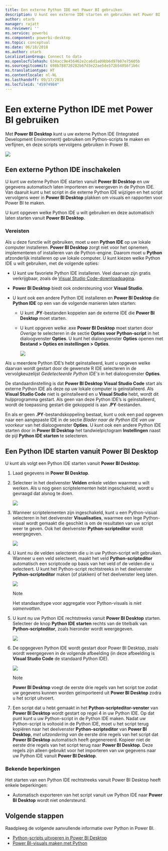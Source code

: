 ```yaml
---
title: Een externe Python IDE met Power BI gebruiken
description: U kunt een externe IDE starten en gebruiken met Power BI
author: otarb
manager: rajatt
ms.reviewer: ''
ms.service: powerbi
ms.component: powerbi-desktop
ms.topic: conceptual
ms.date: 06/18/2018
ms.author: otarb
LocalizationGroup: Connect to data
ms.openlocfilehash: 634acc9e456462e2ca6d1a09bb6d97b87e75605b
ms.sourcegitcommit: 698b788720282b67d3e22ae5de572b54056f1b6c
ms.translationtype: HT
ms.contentlocale: nl-NL
ms.lasthandoff: 09/17/2018
ms.locfileid: "45974984"
---
```

# <a name="use-an-external-python-ide-with-power-bi"></a>Een externe Python IDE met Power BI gebruiken
Met **Power BI Desktop** kunt u uw externe Python IDE (Integrated Development Environment) gebruiken om Python-scripts te maken en verfijnen, en deze scripts vervolgens gebruiken in Power BI.

![](media/desktop-python-ide/python-ide-1.png)

## <a name="enable-an-external-python-ide"></a>Een externe Python IDE inschakelen
U kunt uw externe Python IDE starten vanuit **Power BI Desktop** en uw gegevens automatisch laten importeren en weergeven in de Python IDE. Van daaruit kunt u het script in die externe Python IDE wijzigen en het script vervolgens weer in **Power BI Desktop** plakken om visuals en rapporten voor Power BI te maken.

U kunt opgeven welke Python IDE u wilt gebruiken en deze automatisch laten starten vanuit **Power BI Desktop**.

### <a name="requirements"></a>Vereisten
Als u deze functie wilt gebruiken, moet u een **Python IDE** op uw lokale computer installeren. **Power BI Desktop** zorgt niet voor het opnemen, implementeren of installeren van de Python-engine. Daarom moet u **Python** afzonderlijk installeren op uw lokale computer. U kunt kiezen welke Python IDE u wilt gebruiken, met de volgende opties:

* U kunt uw favoriete Python IDE installeren. Veel daarvan zijn gratis verkrijgbaar, zoals de [Visual Studio Code-downloadpagina](https://code.visualstudio.com/download/).
* **Power BI Desktop** biedt ook ondersteuning voor **Visual Studio**.
* U kunt ook een andere Python IDE installeren en **Power BI Desktop** die **Python IDE** op een van de volgende manieren laten starten:
  
  * U kunt **.PY**-bestanden koppelen aan de externe IDE die **Power BI Desktop** moet starten.
  * U kunt opgeven welke .exe **Power BI Desktop** moet starten door *Overige* te selecteren in de sectie **Opties voor Python-script** in het dialoogvenster **Opties**. U kunt het dialoogvenster **Opties** openen met **Bestand > Opties en instellingen > Opties**.
    
    ![](media/desktop-python-ide/python-ide-2.png)

Als u meerdere Python IDE’s hebt geïnstalleerd, kunt u opgeven welke daarvan wordt gestart door de gewenste R IDE selecteren in de vervolgkeuzelijst *Gedetecteerde Python IDE's* in het dialoogvenster **Opties**.

De standaardinstelling is dat **Power BI Desktop** **Visual Studio Code** start als externe Python IDE als deze op uw lokale computer is geïnstalleerd. Als **Visual Studio Code** niet is geïnstalleerd en u **Visual Studio** hebt, wordt dit hulpprogramma gestart. Als geen van deze Python IDE’s is geïnstalleerd, wordt de toepassing gestart die gekoppeld is aan **.PY**-bestanden.

En als er geen **.PY**-bestandskoppeling bestaat, kunt u ook een pad opgeven naar een aangepaste IDE in de sectie *Blader naar de Python IDE van uw voorkeur* van het dialoogvenster **Opties**. U kunt ook een andere Python IDE starten door in **Power BI Desktop** het tandwielpictogram **Instellingen** naast de pijl **Python IDE starten** te selecteren.

## <a name="launch-a-python-ide-from-power-bi-desktop"></a>Een Python IDE starten vanuit Power BI Desktop
U kunt als volgt een Python IDE starten vanuit **Power BI Desktop**:

1. Laad gegevens in **Power BI Desktop**.
2. Selecteer in het deelvenster **Velden** enkele velden waarmee u wilt werken. Als u nog geen scriptelementen hebt ingeschakeld, wordt u gevraagd dat alsnog te doen.
   
   ![](media/desktop-python-ide/python-ide-3.png)
3. Wanneer scriptelementen zijn ingeschakeld, kunt u een Python-visual selecteren in het deelvenster **Visualisaties**, waarmee een lege Python-visual wordt gemaakt die geschikt is om de resultaten van uw script weer te geven. Ook het deelvenster **Python-scripteditor** wordt weergegeven.
   
   ![](media/desktop-python-ide/python-ide-4.png)
4. U kunt nu de velden selecteren die u in uw Python-script wilt gebruiken. Wanneer u een veld selecteert, maakt het veld **Python-scripteditor** automatisch een scriptcode op basis van het veld of de velden die u selecteert. U kunt het Python-script rechtstreeks in het deelvenster **Python-scripteditor** maken (of plakken) of het deelvenster leeg laten.
   
   ![](media/desktop-python-ide/python-ide-5.png)
   
   > [!NOTE]
   > Het standaardtype voor aggregatie voor Python-visuals is *niet samenvatten*.
   > 
   > 
5. U kunt nu uw Python IDE rechtstreeks vanuit **Power BI Desktop** starten. Selecteer de knop **Python IDE starten** rechts van de titelbalk van **Python-scripteditor**, zoals hieronder wordt weergegeven.
   
   ![](media/desktop-python-ide/python-ide-6.png)
6. De opgegeven Python IDE wordt gestart door Power BI Desktop, zoals wordt weergegeven in de volgende afbeelding (in deze afbeelding is **Visual Studio Code** de standaard Python IDE).
   
   ![](media/desktop-python-ide/python-ide-7.png)
   
   > [!NOTE]
   > **Power BI Desktop** voegt de eerste drie regels van het script toe zodat uw gegevens kunnen worden geïmporteerd uit **Power BI Desktop** zodra u het script uitvoert.
   > 
   > 
7. Een script dat u hebt gemaakt in het **Python-scripteditor-venster** van **Power BI Desktop** wordt gestart op regel 4 in uw Python IDE. Op dat punt kunt u uw Python-script in de Python IDE maken. Nadat uw Python-script is voltooid in de Python IDE, moet u het script terug kopiëren naar het deelvenster **Python-scripteditor** van **Power BI Desktop**, *met uitzondering van* de eerste drie regels van het script dat **Power BI Desktop** automatisch heeft gegenereerd. Kopieer niet de eerste drie regels van het script terug naar **Power BI Desktop**. Deze regels zijn alleen gebruikt voor het importeren van uw gegevens naar uw Python IDE vanuit **Power BI Desktop**.

### <a name="known-limitations"></a>Bekende beperkingen
Het starten van een Python IDE rechtstreeks vanuit Power BI Desktop heeft enkele beperkingen:

* Automatisch exporteren van het script vanuit uw Python IDE naar **Power BI Desktop** wordt niet ondersteund.

## <a name="next-steps"></a>Volgende stappen
Raadpleeg de volgende aanvullende informatie over Python in Power BI.

* [Python-scripts uitvoeren in Power BI Desktop](desktop-python-scripts.md)
* [Power BI-visuals maken met Python](desktop-python-visuals.md)

